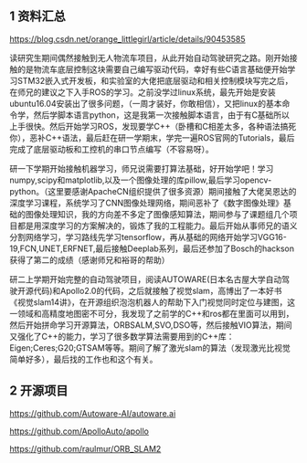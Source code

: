 ## 1  资料汇总

https://blog.csdn.net/orange_littlegirl/article/details/90453585


读研究生期间偶然接触到无人物流车项目，从此开始自动驾驶研究之路。刚开始接触的是物流车底层控制这块需要自己编写驱动代码，幸好有些C语言基础便开始学习STM32嵌入式开发板，和实验室的大佬把底层驱动和相关控制模块写完之后，在师兄的建议之下入手ROS的学习。之前没学过linux系统，最先开始是安装ubuntu16.04安装出了很多问题，（一周才装好，你敢相信），又把linux的基本命令学，然后学脚本语言python，这是我第一次接触脚本语言，由于有C基础所以上手很快。然后开始学习ROS，发现要学C++（卧槽和C相差太多，各种语法搞死你），恶补C++语法，最后赶在研一学期末，学完一遍ROS官网的Tutorials，最后完成了底层驱动板和工控机的串口节点编写（不容易呀）。

研一下学期开始接触机器学习，师兄说需要打算法基础，好开始学吧！学习numpy,scipy和matplotlib,以及一个图像处理的库pillow,最后学习opencv-python。（这里要感谢ApacheCN组织提供了很多资源）期间接触了大佬吴恩达的深度学习课程，系统学习了CNN图像处理网络，期间恶补了《数字图像处理》基础的图像处理知识，我的方向差不多定了图像感知算法，期间参与了课题组几个项目都是用深度学习的方案解决的，锻炼了我的工程能力。最后开始从事师兄的语义分割网络学习，学习路线先学习tensorflow，再从基础的网络开始学习VGG16-19,FCN,UNET,ERFNET,最后接触Deeplab系列，最后还参加了Bosch的hackson获得了第二的成绩（感谢师兄和裕哥的帮助）

研二上学期开始完整的自动驾驶项目，阅读AUTOWARE(日本名古屋大学自动驾驶开源代码)和Apollo2.0的代码，之后就接触了视觉slam，高博出了一本好书《视觉slam14讲》，在开源组织泡泡机器人的帮助下入门视觉同时定位与建图，这一领域和高精度地图密不可分，我发现了之前学的C++和ros都在里面可以用到，然后开始拼命学习开源算法，ORBSALM,SVO,DSO等，然后接触VIO算法，期间又强化了C++的能力，学习了很多数学算法需要用到的C++库：Eigen;Ceres;G20;GTSAM等等。期间了解了激光slam的算法（发现激光比视觉简单好多），最后找的工作也和这个有关。


## 2 开源项目

https://github.com/Autoware-AI/autoware.ai

https://github.com/ApolloAuto/apollo

https://github.com/raulmur/ORB_SLAM2
